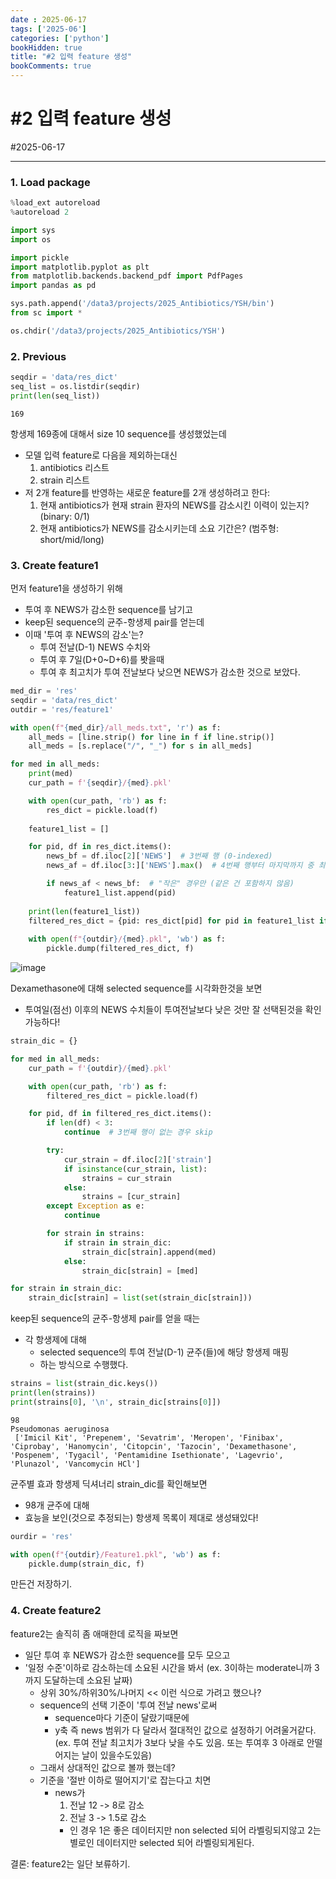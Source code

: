 ```yaml
---
date : 2025-06-17
tags: ['2025-06']
categories: ['python']
bookHidden: true
title: "#2 입력 feature 생성"
bookComments: true
---
```


# #2 입력 feature 생성

#2025-06-17

---

### 1. Load package

```python
%load_ext autoreload
%autoreload 2

import sys
import os

import pickle
import matplotlib.pyplot as plt
from matplotlib.backends.backend_pdf import PdfPages
import pandas as pd

sys.path.append('/data3/projects/2025_Antibiotics/YSH/bin')
from sc import *

os.chdir('/data3/projects/2025_Antibiotics/YSH')
```

### 2. Previous

```python
seqdir = 'data/res_dict'
seq_list = os.listdir(seqdir)
print(len(seq_list))
```
```plain text
169
```

항생제 169종에 대해서 size 10 sequence를 생성했었는데
- 모델 입력 feature로 다음을 제외하는대신
  1) antibiotics 리스트
  2) strain 리스트
- 저 2개 feature를 반영하는 새로운 feature를 2개 생성하려고 한다:
  1) 현재 antibiotics가 현재 strain 환자의 NEWS를 감소시킨 이력이 있는지? (binary: 0/1)
  2) 현재 antibiotics가 NEWS를 감소시키는데 소요 기간은? (범주형: short/mid/long)

### 3. Create feature1

먼저 feature1을 생성하기 위해 
- 투여 후 NEWS가 감소한 sequence를 남기고
- keep된 sequence의 균주-항생제 pair를 얻는데
- 이때 '투여 후 NEWS의 감소'는?
  - 투여 전날(D-1) NEWS 수치와
  - 투여 후 7일(D+0~D+6)를 봣을때
  - 투여 후 최고치가 투여 전날보다 낮으면 NEWS가 감소한 것으로 보았다.

```python
med_dir = 'res'
seqdir = 'data/res_dict'
outdir = 'res/feature1'

with open(f"{med_dir}/all_meds.txt", 'r') as f:
    all_meds = [line.strip() for line in f if line.strip()]
    all_meds = [s.replace("/", "_") for s in all_meds]

for med in all_meds:
    print(med)
    cur_path = f'{seqdir}/{med}.pkl'

    with open(cur_path, 'rb') as f:
        res_dict = pickle.load(f)
        
    feature1_list = []

    for pid, df in res_dict.items():
        news_bf = df.iloc[2]['NEWS']  # 3번째 행 (0-indexed)
        news_af = df.iloc[3:]['NEWS'].max()  # 4번째 행부터 마지막까지 중 최댓값

        if news_af < news_bf:  # "작은" 경우만 (같은 건 포함하지 않음)
            feature1_list.append(pid)
    
    print(len(feature1_list))
    filtered_res_dict = {pid: res_dict[pid] for pid in feature1_list if pid in res_dict}
    
    with open(f"{outdir}/{med}.pkl", 'wb') as f:
        pickle.dump(filtered_res_dict, f)
```

 ![image](https://github.com/user-attachments/assets/83a8ab05-f9c6-40d6-89ff-412c4f71cfa8)

Dexamethasone에 대해 selected sequence를 시각화한것을 보면
- 투여일(점선) 이후의 NEWS 수치들이 투여전날보다 낮은 것만 잘 선택된것을 확인 가능하다!

```python
strain_dic = {}

for med in all_meds:
    cur_path = f'{outdir}/{med}.pkl'

    with open(cur_path, 'rb') as f:
        filtered_res_dict = pickle.load(f)

    for pid, df in filtered_res_dict.items():
        if len(df) < 3:
            continue  # 3번째 행이 없는 경우 skip

        try:
            cur_strain = df.iloc[2]['strain']
            if isinstance(cur_strain, list):
                strains = cur_strain
            else:
                strains = [cur_strain]
        except Exception as e:
            continue

        for strain in strains:
            if strain in strain_dic:
                strain_dic[strain].append(med)
            else:
                strain_dic[strain] = [med]

for strain in strain_dic:
    strain_dic[strain] = list(set(strain_dic[strain]))
```

keep된 sequence의 균주-항생제 pair를 얻을 때는
- 각 항생제에 대해
  - selected sequence의 투여 전날(D-1) 균주(들)에 해당 항생제 매핑
  - 하는 방식으로 수행했다.

```python
strains = list(strain_dic.keys())
print(len(strains))
print(strains[0], '\n', strain_dic[strains[0]])
```
```plain text
98
Pseudomonas aeruginosa 
 ['Imicil Kit', 'Prepenem', 'Sevatrim', 'Meropen', 'Finibax', 'Ciprobay', 'Hanomycin', 'Citopcin', 'Tazocin', 'Dexamethasone', 'Pospenem', 'Tygacil', 'Pentamidine Isethionate', 'Lagevrio', 'Plunazol', 'Vancomycin HCl']
```

균주별 효과 항생제 딕셔너리 strain_dic를 확인해보면 
- 98개 균주에 대해
- 효능을 보인(것으로 추정되는) 항생제 목록이 제대로 생성돼있다!

```python
ourdir = 'res'

with open(f"{outdir}/Feature1.pkl", 'wb') as f:
    pickle.dump(strain_dic, f)
```

만든건 저장하기.
    
### 4. Create feature2

feature2는 솔직히 좀 애매한데 로직을 짜보면
- 일단 투여 후 NEWS가 감소한 sequence를 모두 모으고
- '일정 수준'이하로 감소하는데 소요된 시간을 봐서 (ex. 3이하는 moderate니까 3까지 도달하는데 소요된 날짜)
  - 상위 30%/하위30%/나머지 << 이런 식으로 가려고 했으나?
  - sequence의 선택 기준이 '투여 전날 news'로써
    - sequence마다 기준이 달랐기때문에
    - y축 즉 news 범위가 다 달라서 절대적인 값으로 설정하기 어려울거같다. (ex. 투여 전날 최고치가 3보다 낮을 수도 있음. 또는 투여후 3 아래로 안떨어지는 날이 있을수도있음)
  - 그래서 상대적인 값으로 볼까 했는데?
  - 기준을 '절반 이하로 떨어지기'로 잡는다고 치면
    - news가
      1. 전날 12 -> 8로 감소
      2. 전날 3 -> 1.5로 감소
      - 인 경우 1은 좋은 데이터지만 non selected 되어 라벨링되지않고 2는 별로인 데이터지만 selected 되어 라벨링되게된다.

결론: feature2는 일단 보류하기.
